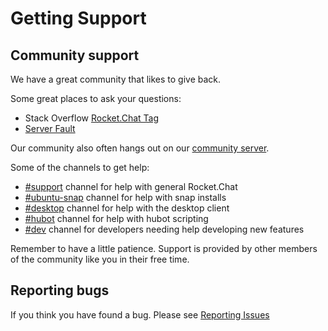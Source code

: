 # Getting Support

## Community support
We have a great community that likes to give back.

Some great places to ask your questions:
* Stack Overflow [Rocket.Chat Tag](https://stackoverflow.com/questions/tagged/rocket.chat)
* [Server Fault](https://serverfault.com/search?q=Rocket.Chat)

Our community also often hangs out on our [community server](https://demo.rocket.chat).

Some of the channels to get help:
* [\#support](https://demo.rocket.chat/channel/support) channel for help with general Rocket.Chat
* [\#ubuntu-snap](https://demo.rocket.chat/channel/ubuntu-snap) channel for help with snap installs
* [\#desktop](https://demo.rocket.chat/channel/desktop) channel for help with the desktop client
* [\#hubot](https://demo.rocket.chat/channel/hubot) channel for help with hubot scripting
* [\#dev](https://demo.rocket.chat/channel/dev) channel for developers needing help developing new features


Remember to have a little patience. Support is provided by other members of the community like you in their free time.

## Reporting bugs

If you think you have found a bug.  Please see [Reporting Issues](/1.%20Contributing/Reporting%20Issues)

